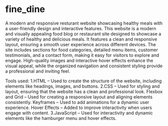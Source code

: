 # fine_dine
A modern and responsive resturant website showcasing healthy meals with a user-friendly design and interactive features.
This website is a modern and visually appealing food blog or restaurant site designed to showcase a variety of healthy and delicious meals. It features a clean and responsive layout, ensuring a smooth user experience across different devices. The site includes sections for food categories, detailed menu items, customer testimonials, and a contact form, making it easy for visitors to explore and engage. High-quality images and interactive hover effects enhance the visual appeal, while the organized navigation and consistent styling provide a professional and inviting feel.

Tools used:
1.HTML – Used to create the structure of the website, including elements like headings, images, and buttons.
2.CSS – Used for styling and layout, ensuring that the website has a clean and professional look.
Flexbox and Grid – Used for creating a responsive layout and aligning elements consistently.
Keyframes – Used to add animations for a dynamic user experience.
Hover Effects – Added to improve interactivity when users engage with content.
3.JavaScript – Used for interactivity and dynamic elements like the hamburger menu and hover effects.

